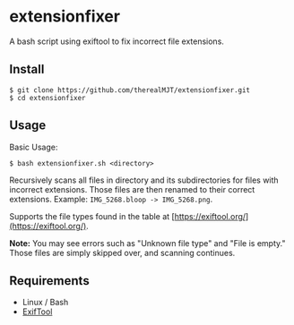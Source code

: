 # extensionfixer
A bash script using exiftool to fix incorrect file extensions.

## Install
```
$ git clone https://github.com/therealMJT/extensionfixer.git
$ cd extensionfixer
```

## Usage
Basic Usage:
```
$ bash extensionfixer.sh <directory>
```
Recursively scans all files in directory and its subdirectories for files with incorrect extensions. Those files are then renamed to their correct extensions. Example: `IMG_5268.bloop -> IMG_5268.png`.

Supports the file types found in the table at [https://exiftool.org/](https://exiftool.org/).

**Note:** You may see errors such as "Unknown file type" and "File is empty." Those files are simply skipped over, and scanning continues.

## Requirements
* Linux / Bash
* [ExifTool](https://github.com/exiftool/exiftool)
